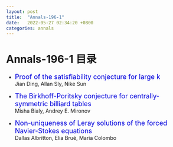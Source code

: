 ```yaml
---
layout: post
title:  "Annals-196-1"
date:   2022-05-27 02:34:20 +0800
categories: annals
---
```


# Annals-196-1 目录


- <font color="#0000dd" size="4">Proof of the satisfiability conjecture for large k</font>    
   Jian Ding, Allan Sly, Nike Sun	

- <font color="#0000dd" size="4">The Birkhoff-Poritsky conjecture for centrally-symmetric billiard tables</font>    
   Misha Bialy, Andrey E. Mironov	
   
- <font color="#0000dd" size="4">Non-uniqueness of Leray solutions of the forced Navier-Stokes equations</font>    
   Dallas Albritton, Elia Brué, Maria Colombo	